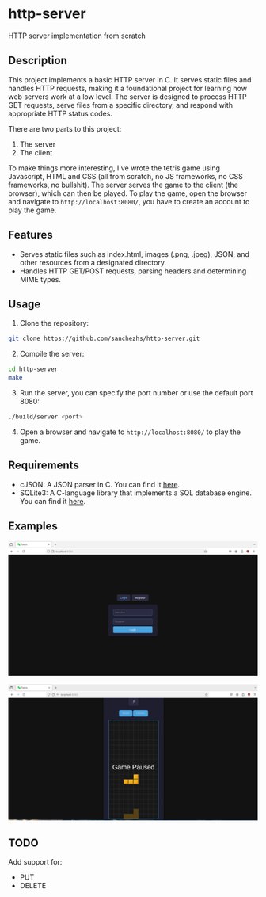 # http-server
HTTP server implementation from scratch

## Description
This project implements a basic HTTP server in C. It serves static files and handles HTTP requests, making it a foundational project for learning how web servers work at a low level. The server is designed to process HTTP GET requests, serve files from a specific directory, and respond with appropriate HTTP status codes.

There are two parts to this project:
1. The server
2. The client

To make things more interesting, I've wrote the tetris game using Javascript, HTML and CSS (all from scratch, no JS frameworks, no CSS frameworks, no bullshit). The server serves the game to the client (the browser), which can then be played. To play the game, open the browser and navigate to `http://localhost:8080/`, you have to create an account to play the game.

## Features
- Serves static files such as index.html, images (.png, .jpeg), JSON, and other resources from a designated directory.
- Handles HTTP GET/POST requests, parsing headers and determining MIME types.

## Usage
1. Clone the repository:
```bash
git clone https://github.com/sanchezhs/http-server.git
```

2. Compile the server:
```bash
cd http-server
make
```

3. Run the server, you can specify the port number or use the default port 8080:
```bash
./build/server <port>
```

4. Open a browser and navigate to `http://localhost:8080/` to play the game.

## Requirements
- cJSON: A JSON parser in C. You can find it [here](https://github.com/DaveGamble/cJSON).
- SQLite3: A C-language library that implements a SQL database engine. You can find it [here](https://www.sqlite.org/index.html).

## Examples
![form](./examples/loginRegister.png)

![tetris](./examples/tetris1.png)

## TODO
Add support for:
- PUT
- DELETE
